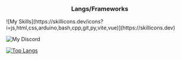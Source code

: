 <h3 align="center">Langs/Frameworks</h3>
![My Skills](https://skillicons.dev/icons?i=js,html,css,arduino,bash,cpp,git,py,vite,vue)](https://skillicons.dev)


![My Discord](https://discord-readme-badge-beta.vercel.app/api?id=976878661242331156)

[![Top Langs](https://stats-nichokas.vercel.app/api/top-langs/?username=nichokas&layout=donut)](https://github.com/Nichokas/github-readme-stats)
